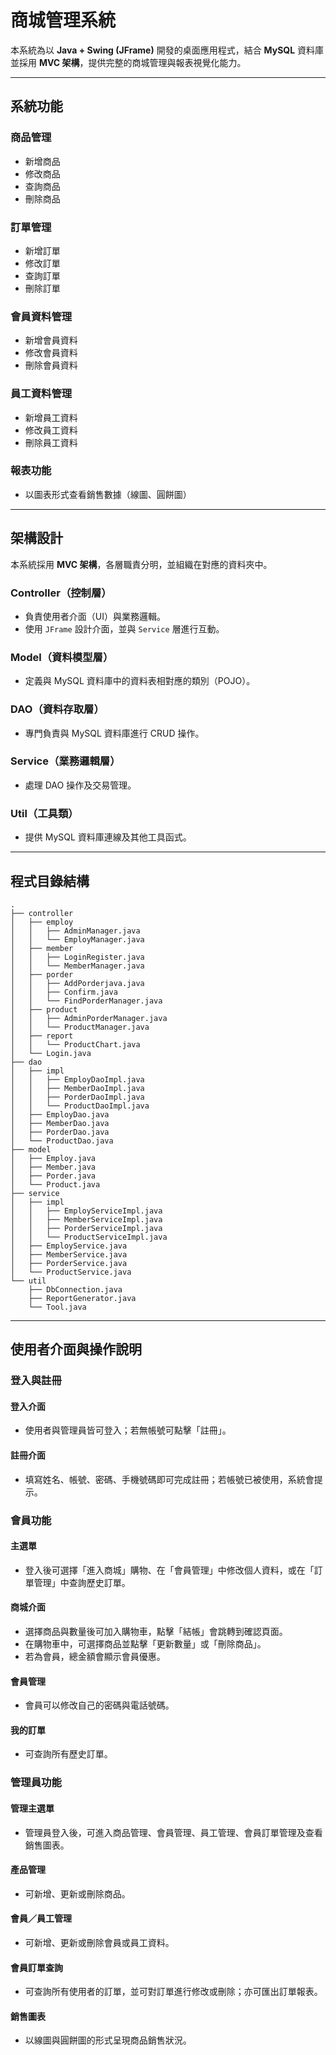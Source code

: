 # 商城管理系統

本系統為以 **Java + Swing (JFrame)** 開發的桌面應用程式，結合 **MySQL** 資料庫並採用 **MVC 架構**，提供完整的商城管理與報表視覺化能力。

---

## 系統功能

### 商品管理

* 新增商品
* 修改商品
* 查詢商品
* 刪除商品

### 訂單管理

* 新增訂單
* 修改訂單
* 查詢訂單
* 刪除訂單

### 會員資料管理

* 新增會員資料
* 修改會員資料
* 刪除會員資料

### 員工資料管理

* 新增員工資料
* 修改員工資料
* 刪除員工資料

### 報表功能

* 以圖表形式查看銷售數據（線圖、圓餅圖）

---

## 架構設計

本系統採用 **MVC 架構**，各層職責分明，並組織在對應的資料夾中。

### Controller（控制層）

* 負責使用者介面（UI）與業務邏輯。
* 使用 `JFrame` 設計介面，並與 `Service` 層進行互動。

### Model（資料模型層）

* 定義與 MySQL 資料庫中的資料表相對應的類別（POJO）。

### DAO（資料存取層）

* 專門負責與 MySQL 資料庫進行 CRUD 操作。

### Service（業務邏輯層）

* 處理 DAO 操作及交易管理。

### Util（工具類）

* 提供 MySQL 資料庫連線及其他工具函式。

---

## 程式目錄結構

```text
.
├── controller
│   ├── employ
│   │   ├── AdminManager.java
│   │   └── EmployManager.java
│   ├── member
│   │   ├── LoginRegister.java
│   │   └── MemberManager.java
│   ├── porder
│   │   ├── AddPorderjava.java
│   │   ├── Confirm.java
│   │   └── FindPorderManager.java
│   ├── product
│   │   ├── AdminPorderManager.java
│   │   └── ProductManager.java
│   ├── report
│   │   └── ProductChart.java
│   └── Login.java
├── dao
│   ├── impl
│   │   ├── EmployDaoImpl.java
│   │   ├── MemberDaoImpl.java
│   │   ├── PorderDaoImpl.java
│   │   └── ProductDaoImpl.java
│   ├── EmployDao.java
│   ├── MemberDao.java
│   ├── PorderDao.java
│   └── ProductDao.java
├── model
│   ├── Employ.java
│   ├── Member.java
│   ├── Porder.java
│   └── Product.java
├── service
│   ├── impl
│   │   ├── EmployServiceImpl.java
│   │   ├── MemberServiceImpl.java
│   │   ├── PorderServiceImpl.java
│   │   └── ProductServiceImpl.java
│   ├── EmployService.java
│   ├── MemberService.java
│   ├── PorderService.java
│   └── ProductService.java
└── util
    ├── DbConnection.java
    ├── ReportGenerator.java
    └── Tool.java
```

---

## 使用者介面與操作說明

### 登入與註冊

#### 登入介面

* 使用者與管理員皆可登入；若無帳號可點擊「註冊」。

#### 註冊介面

* 填寫姓名、帳號、密碼、手機號碼即可完成註冊；若帳號已被使用，系統會提示。

### 會員功能

#### 主選單

* 登入後可選擇「進入商城」購物、在「會員管理」中修改個人資料，或在「訂單管理」中查詢歷史訂單。

#### 商城介面

* 選擇商品與數量後可加入購物車，點擊「結帳」會跳轉到確認頁面。
* 在購物車中，可選擇商品並點擊「更新數量」或「刪除商品」。
* 若為會員，總金額會顯示會員優惠。

#### 會員管理

* 會員可以修改自己的密碼與電話號碼。

#### 我的訂單

* 可查詢所有歷史訂單。

### 管理員功能

#### 管理主選單

* 管理員登入後，可進入商品管理、會員管理、員工管理、會員訂單管理及查看銷售圖表。

#### 產品管理

* 可新增、更新或刪除商品。

#### 會員／員工管理

* 可新增、更新或刪除會員或員工資料。

#### 會員訂單查詢

* 可查詢所有使用者的訂單，並可對訂單進行修改或刪除；亦可匯出訂單報表。

#### 銷售圖表

* 以線圖與圓餅圖的形式呈現商品銷售狀況。
